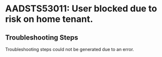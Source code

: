 
# AADSTS53011: User blocked due to risk on home tenant.


## Troubleshooting Steps
Troubleshooting steps could not be generated due to an error.